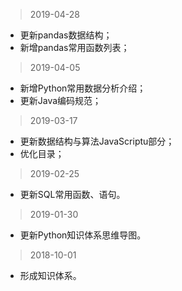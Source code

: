 
> 2019-04-28

- 更新pandas数据结构；
- 新增pandas常用函数列表；

> 2019-04-05

- 新增Python常用数据分析介绍；
- 更新Java编码规范；

> 2019-03-17

- 更新数据结构与算法JavaScriptu部分；
- 优化目录；

> 2019-02-25  
 
- 更新SQL常用函数、语句。 
   
> 2019-01-30  

- 更新Python知识体系思维导图。

> 2018-10-01   

- 形成知识体系。
